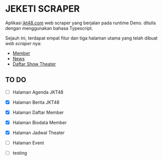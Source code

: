 # **JEKETI SCRAPER**

Aplikasi [jkt48.com](https://jkt48.com) web scraper yang berjalan pada runtime Deno. ditulis dengan menggunakan bahasa Typescript.

Sejauh ini, terdapat empat fitur dan tiga halaman utama yang telah dibuat _web scraper_ nya:

-   [Member](https://jkt48.com/member/list)
-   [News](https://jkt48.com/news/list)
-   [Daftar Show Theater](https://jkt48.com/theater/schedule)

## **TO DO**

-   [ ] Halaman Agenda JKT48
-   [x] Halaman Berita JKT48
-   [x] Halaman Daftar Member
-   [x] Halaman Biodata Member
-   [x] Halaman Jadwal Theater
-   [ ] Halaman Event

-   [ ] testing
